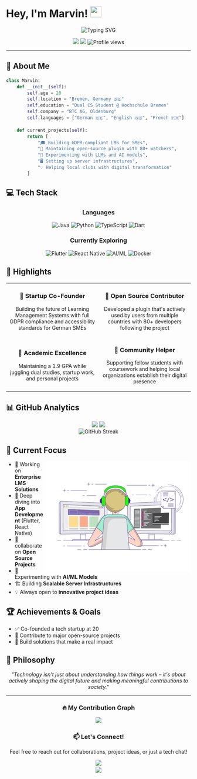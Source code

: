 # Hey, I'm Marvin! <img src="https://media.giphy.com/media/hvRJCLFzcasrR4ia7z/giphy.gif" width="30px" height="30px">

<div align="center">
  <img src="https://readme-typing-svg.herokuapp.com?font=Fira+Code&weight=600&size=28&pause=1000&color=6A0DAD&center=true&vCenter=true&width=700&lines=Dual+Student+%40+Hochschule+Bremen;Full-Stack+Developer;Open+Source+Enthusiast;LMS+Startup+Co-Founder;AI+%26+Infrastructure+Explorer" alt="Typing SVG" />
</div>

<p align="center">
  <a href="mailto:m.lohss04@gmail.com"><img src="https://img.shields.io/badge/Email-D14836?style=for-the-badge&logo=gmail&logoColor=white" /></a>
  <a href="https://github.com/KeksBombe"><img src="https://img.shields.io/badge/GitHub-100000?style=for-the-badge&logo=github&logoColor=white" /></a>
  <img src="https://komarev.com/ghpvc/?username=KeksBombe&style=for-the-badge&color=blueviolet" alt="Profile views" />
</p>

---

## 🚀 About Me

```python
class Marvin:
    def __init__(self):
        self.age = 20
        self.location = "Bremen, Germany 🇩🇪"
        self.education = "Dual CS Student @ Hochschule Bremen"
        self.company = "BTC AG, Oldenburg"
        self.languages = ["German 🇩🇪", "English 🇬🇧", "French 🇫🇷"]
        
    def current_projects(self):
        return [
            "🎓 Building GDPR-compliant LMS for SMEs",
            "🔧 Maintaining open-source plugin with 80+ watchers",
            "🤖 Experimenting with LLMs and AI models",
            "🖥️ Setting up server infrastructures",
            "💡 Helping local clubs with digital transformation"
        ]
```

## 💻 Tech Stack

<div align="center">

### Languages
![Java](https://img.shields.io/badge/Java-ED8B00?style=for-the-badge&logo=openjdk&logoColor=white)
![Python](https://img.shields.io/badge/Python-3776AB?style=for-the-badge&logo=python&logoColor=white)
![TypeScript](https://img.shields.io/badge/TypeScript-007ACC?style=for-the-badge&logo=typescript&logoColor=white)
![Dart](https://img.shields.io/badge/Dart-0175C2?style=for-the-badge&logo=dart&logoColor=white)

### Currently Exploring
![Flutter](https://img.shields.io/badge/Flutter-02569B?style=for-the-badge&logo=flutter&logoColor=white)
![React Native](https://img.shields.io/badge/React_Native-20232A?style=for-the-badge&logo=react&logoColor=61DAFB)
![AI/ML](https://img.shields.io/badge/AI%2FML-FF6F00?style=for-the-badge&logo=tensorflow&logoColor=white)
![Docker](https://img.shields.io/badge/Docker-2496ED?style=for-the-badge&logo=docker&logoColor=white)

</div>

## 🌟 Highlights

<table>
  <tr>
    <td align="center" width="50%">
      <h3>🏢 Startup Co-Founder</h3>
      <p>Building the future of Learning Management Systems with full GDPR compliance and accessibility standards for German SMEs</p>
    </td>
    <td align="center" width="50%">
      <h3>🔨 Open Source Contributor</h3>
      <p>Developed a plugin that's actively used by users from multiple countries with 80+ developers following the project</p>
    </td>
  </tr>
  <tr>
    <td align="center" width="50%">
      <h3>🎯 Academic Excellence</h3>
      <p>Maintaining a 1.9 GPA while juggling dual studies, startup work, and personal projects</p>
    </td>
    <td align="center" width="50%">
      <h3>🤝 Community Helper</h3>
      <p>Supporting fellow students with coursework and helping local organizations establish their digital presence</p>
    </td>
  </tr>
</table>

## 📊 GitHub Analytics

<div align="center">
  <img height="180em" src="https://github-readme-stats.vercel.app/api?username=KeksBombe&show_icons=true&theme=tokyonight&include_all_commits=true&count_private=true"/>
  <img height="180em" src="https://github-readme-stats.vercel.app/api/top-langs/?username=KeksBombe&layout=compact&langs_count=8&theme=tokyonight"/>
</div>

<div align="center">
  <img src="https://github-readme-streak-stats.herokuapp.com/?user=KeksBombe&theme=tokyonight" alt="GitHub Streak" />
</div>

## 🎯 Current Focus

<img align="right" alt="Coding" width="400" src="https://raw.githubusercontent.com/devSouvik/devSouvik/master/gif3.gif">

- 🔭 Working on **Enterprise LMS Solutions**
- 🌱 Deep diving into **App Development** (Flutter, React Native)
- 👯 collaborate on **Open Source Projects**
- 🤖 Experimenting with **AI/ML Models**
- 🏗️ Building **Scalable Server Infrastructures**
- 💡 Always open to **innovative project ideas**

## 🏆 Achievements & Goals

- ✅ Co-founded a tech startup at 20
- 🎯 Contribute to major open-source projects
- 🎯 Build solutions that make a real impact

## 💭 Philosophy

<div align="center">
  <i>"Technology isn't just about understanding how things work – it's about actively shaping the digital future and making meaningful contributions to society."</i>
</div>

---

<div align="center">
  <h3>🔥 My Contribution Graph</h3>
  <img src="https://github-readme-activity-graph.vercel.app/graph?username=KeksBombe&theme=tokyo-night&hide_border=true" />
</div>

<div align="center">
  <h3>📫 Let's Connect!</h3>
  <p>Feel free to reach out for collaborations, project ideas, or just a tech chat!</p>
  <a href="mailto:m.lohss04@gmail.com">
    <img src="https://img.shields.io/badge/Drop_me_a_line-6A0DAD?style=for-the-badge&logo=gmail&logoColor=white" />
  </a>
</div>

<div align="center">
  <img src="https://capsule-render.vercel.app/api?type=waving&color=gradient&height=100&section=footer" />
</div>
